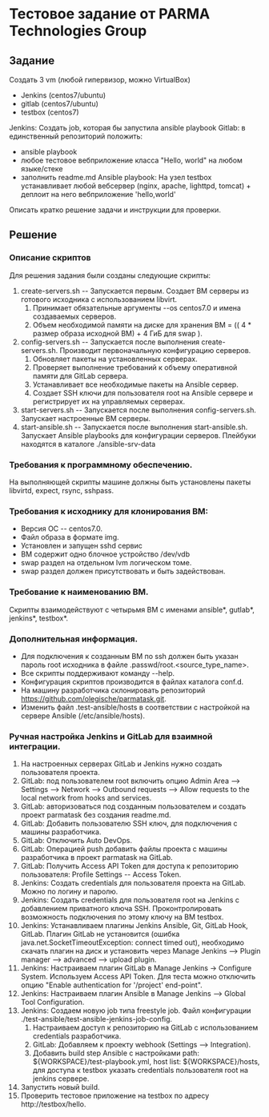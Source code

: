 # Тестовое задание от PARMA Technologies Group

## Задание

Создать 3 vm (любой гипервизор, можно VirtualBox)
- Jenkins (centos7/ubuntu)
- gitlab (centos7/ubuntu)
- testbox (centos7)

Jenkins: Создать job, которая бы запустила ansible playbook
Gitlab: в единственный репозиторий положить:
- ansible playbook
- любое тестовое вебприложение класса "Hello, world" на любом языке/стеке
- заполнить readme.md
Ansible playbook: На узел testbox устанавливает любой вебсервер (nginx, apache, lighttpd, tomcat) + 
деплоит на него вебприложение 'hello,world'

Описать кратко решение задачи и инструкции для проверки.

## Решение
### Описание скриптов
Для решения задания были созданы следующие скрипты:
1. create-servers.sh -- Запускается первым. Создает ВМ серверы из готового исходника с использованием libvirt.
    1. Принимает обязательные аргументы --os centos7.0 и имена создаваемых серверов.
    2. Объем необходимой памяти на диске для хранения ВМ = (( 4 * размер образа исходной ВМ) + 4 ГиБ для swap ).
2. config-servers.sh -- Запускается после выполнения create-servers.sh. Производит первоначальную конфигурацию серверов.
    1. Обновляет пакеты на установленных серверах.
    2. Проверяет выполнение требований к объему оперативной памяти для GitLab сервера.
    3. Устанавливает все необходимые пакеты на Ansible сервер.
    4. Создает SSH ключи для пользователя root на Ansible сервере и регистрирует их на управляемых серверах.
3. start-servers.sh -- Запускается после выполнения config-servers.sh. Запускает настроенные ВМ серверы.
4. start-ansible.sh -- Запускается после выполнения start-ansible.sh. Запускает Ansible playbooks для конфигурации серверов. Плейбуки находятся в каталоге ./ansible-srv-data

### Требования к программному обеспечению. 
На выполняющей скрипты машине должны быть установлены пакеты libvirtd, expect, rsync, sshpass.

### Требования к исходнику для клонирования ВМ:
- Версия ОС -- centos7.0.
- Файл образа в формате img. 
- Установлен и запущен sshd сервис
- ВМ содержит одно блочное устройство /dev/vdb
- swap раздел на отдельном lvm логическом томе.
- swap раздел должен присутствовать и быть задействован.

### Требование к наименованию ВМ.
Скрипты взаимодействуют с четырьмя ВМ с именами ansible*, gutlab*, jenkins*, testbox*.

### Дополнительная информация.
- Для подключения к созданным ВМ по ssh должен быть указан пароль root исходника в файле .passwd/root.<source_type_name>.
- Все скрипты поддерживают команду --help.
- Конфигурация скриптов производится в файлах каталога conf.d.
- На машину разработчика склонировать репозиторий https://github.com/olegische/parmatask.git.
- Изменить файл .test-ansible/hosts в соответствии с настройкой на сервере Ansible (/etc/ansible/hosts).

### Ручная настройка Jenkins и GitLab для взаимной интеграции.
1. На настроенных серверах GitLab и Jenkins нужно создать пользователя проекта.
2. GitLab: под пользователем root включить опцию Admin Area --> Settings --> Network --> Outbound requests -->
Allow requests to the local network from hooks and services.
3. GitLab: авторизоваться под созданным пользователем и создать проект parmatask без создания readme.md.
4. GitLab: Добавить пользователю SSH ключ, для подключения с машины разработчика.
5. GitLab: Отключить Auto DevOps.
6. GitLab: Операцией push добавить файлы проекта с машины разработчика в проект parmatask на GitLab.
7. GitLab: Получить Access API Token для доступа к репозиторию пользователя: Profile Settings -- Access Token.
8. Jenkins: Создать credentials для пользователя проекта на GitLab. Можно по логину и паролю.
8. Jenkins: Создать credentials для пользователя root на Jenkins c добавлением приватного ключа SSH. Проконтролировать возможность подключения по этому ключу на ВМ testbox.
9. Jenkins: Устанавливаем плагины Jenkins Ansible, Git, GitLab Hook, GitLab. Плагин GitLab не установится (ошибка java.net.SocketTimeoutException: connect timed out), необходимо скачать плагин на диск и установить через Manage Jenkins --> Plugin manager --> advanced --> upload plugin.
10. Jenkins: Настраиваем плагин GitLab в Manage Jenkins -> Configure System. Используем Access API Token. Для теста можно отключить опцию "Enable authentication for '/project' end-point".
11. Jenkins: Настраиваем плагин Ansible в Manage Jenkins --> Global Tool Configuration.
12. Jenkins: Создаем новую job типа freestyle job. Файл конфигурации ./test-ansible/test-ansible-jenkins-job-config.
    1. Настраиваем доступ к репозиторию на GitLab с использованием credentials разработчика. 
    2. GitLab: Добавляем к проекту webhook (Settings --> Integration).
    3. Добавить build step Ansible с настройками path: ${WORKSPACE}/test-playbook.yml, host list: ${WORKSPACE}/hosts, для доступа к testbox указать credentials пользователя root на jenkins сервере.
13. Запустить новый build. 
14. Проверить тестовое приложение на testbox по адресу http://testbox/hello.
